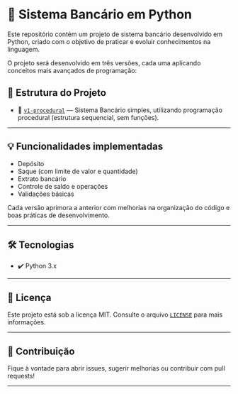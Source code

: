 # 🏦 Sistema Bancário em Python

Este repositório contém um projeto de sistema bancário desenvolvido em Python, criado com o objetivo de praticar e evoluir conhecimentos na linguagem.

O projeto será desenvolvido em três versões, cada uma aplicando conceitos mais avançados de programação:

## 🚀 Estrutura do Projeto

- 🔸 [`v1-procedural`](./v1-procedural) — Sistema Bancário simples, utilizando programação procedural (estrutura sequencial, sem funções).

---

## 💡 Funcionalidades implementadas

- Depósito
- Saque (com limite de valor e quantidade)
- Extrato bancário
- Controle de saldo e operações
- Validações básicas

Cada versão aprimora a anterior com melhorias na organização do código e boas práticas de desenvolvimento.

---

## 🛠️ Tecnologias

- ✔️ Python 3.x

---

## 📄 Licença

Este projeto está sob a licença MIT. Consulte o arquivo [`LICENSE`](./LICENSE) para mais informações.

---

## 🤝 Contribuição

Fique à vontade para abrir issues, sugerir melhorias ou contribuir com pull requests!

---

